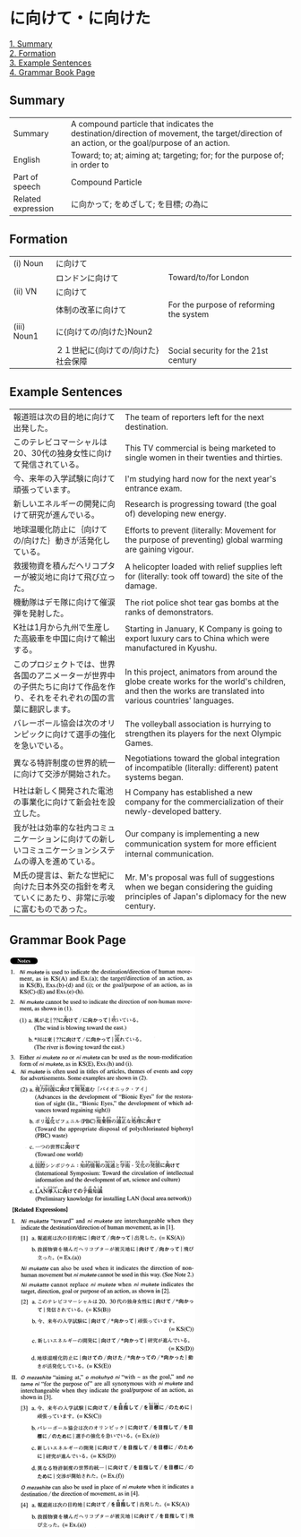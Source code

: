 # に向けて・に向けた

[1. Summary](#summary)<br>
[2. Formation](#formation)<br>
[3. Example Sentences](#example-sentences)<br>
[4. Grammar Book Page](#grammar-book-page)<br>


## Summary

<table><tr>   <td>Summary</td>   <td>A compound particle that indicates the destination/direction of movement, the target/direction of an action, or the goal/purpose of an action.</td></tr><tr>   <td>English</td>   <td>Toward; to; at; aiming at; targeting; for; for the purpose of; in order to</td></tr><tr>   <td>Part of speech</td>   <td>Compound Particle</td></tr><tr>   <td>Related expression</td>   <td>に向かって; をめざして; を目標; の為に</td></tr></table>

## Formation

<table class="table"><tbody><tr class="tr head"><td class="td"><span class="numbers">(i)</span> <span class="bold">Noun</span></td><td class="td"><span class="concept">に向けて</span></td><td class="td"></td></tr><tr class="tr"><td class="td"></td><td class="td"><span>ロンドン</span><span class="concept">に向けて</span></td><td class="td"><span>Toward/to/for London</span></td></tr><tr class="tr head"><td class="td"><span class="numbers">(ii)</span> <span class="bold">VN</span></td><td class="td"><span class="concept">に向けて</span></td><td class="td"></td></tr><tr class="tr"><td class="td"></td><td class="td"><span>体制の改革</span><span class="concept">に向けて</span></td><td class="td"><span>For the purpose of reforming the system</span></td></tr><tr class="tr head"><td class="td"><span class="numbers">(iii)</span> <span class="bold">Noun<span class="subscript">1</span></span></td><td class="td"><span class="concept">に</span><span>{</span><span class="concept">向けて</span><span>の/</span><span class="concept">向けた</span><span>}Noun<span class="subscript">2</span></span></td><td class="td"></td></tr><tr class="tr"><td class="td"></td><td class="td"><span>２１世紀</span><span class="concept">に</span><span>{</span><span class="concept">向けて</span><span>の/</span><span class="concept">向けた</span><span>}社会保障</span></td><td class="td"><span>Social security for the 21st century</span></td></tr></tbody></table>

## Example Sentences

<table><tr>   <td>報道班は次の目的地に向けて出発した。</td>   <td>The team of reporters left for the next destination.</td></tr><tr>   <td>このテレビコマーシャルは20、30代の独身女性に向けて発信されている。</td>   <td>This TV commercial is being marketed to single women in their twenties and thirties.</td></tr><tr>   <td>今、来年の入学試験に向けて頑張っています。</td>   <td>I'm studying hard now for the next year's entrance exam.</td></tr><tr>   <td>新しいエネルギーの開発に向けて研究が進んでいる。</td>   <td>Research is progressing toward (the goal of) developing new energy.</td></tr><tr>   <td>地球温暖化防止に｛向けての/向けた｝動きが活発化している。</td>   <td>Efforts to prevent (literally: Movement for the purpose of preventing) global warming are gaining vigour.</td></tr><tr>   <td>救援物資を積んだヘリコプターが被災地に向けて飛び立った。</td>   <td>A helicopter loaded with relief supplies left for (literally: took off toward) the site of the damage.</td></tr><tr>   <td>機動隊はデモ隊に向けて催涙弾を発射した。</td>   <td>The riot police shot tear gas bombs at the ranks of demonstrators.</td></tr><tr>   <td>K社は1月から九州で生産した高級車を中国に向けて輸出する。</td>   <td>Starting in January, K Company is going to export luxury cars to China which were manufactured in Kyushu.</td></tr><tr>   <td>このプロジェクトでは、世界各国のアニメーターが世界中の子供たちに向けて作品を作り、それをそれぞれの国の言葉に翻訳します。</td>   <td>In this project, animators from around the globe create works for the world's children, and then the works are translated into various countries' languages.</td></tr><tr>   <td>バレーボール協会は次のオリンピックに向けて選手の強化を急いでいる。</td>   <td>The volleyball association is hurrying to strengthen its players for the next Olympic Games.</td></tr><tr>   <td>異なる特許制度の世界的統一に向けて交渉が開始された。</td>   <td>Negotiations toward the global integration of incompatible (literally: different) patent systems began.</td></tr><tr>   <td>H社は新しく開発された電池の事業化に向けて新会社を設立した。</td>   <td>H Company has established a new company for the commercialization of their newly-developed battery.</td></tr><tr>   <td>我が社は効率的な社内コミュニケーションに向けての新しいコミュニケーションシステムの導入を進めている。</td>   <td>Our company is implementing a new communication system for more efﬁcient internal communication.</td></tr><tr>   <td>M氏の提言は、新たな世紀に向けた日本外交の指針を考えていくにあたり、非常に示唆に富むものであった。</td>   <td>Mr. M's proposal was full of suggestions when we began considering the guiding principles of Japan's diplomacy for the new century.</td></tr></table>

## Grammar Book Page

![](../img/Advancedに向けて／向けた.png)

